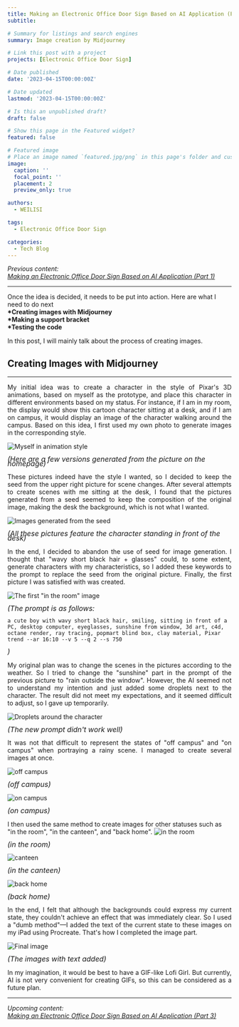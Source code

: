 ```yaml
---
title: Making an Electronic Office Door Sign Based on AI Application (Part 2)
subtitle: 

# Summary for listings and search engines
summary: Image creation by Midjourney

# Link this post with a project
projects: [Electronic Office Door Sign]

# Date published
date: '2023-04-15T00:00:00Z'

# Date updated
lastmod: '2023-04-15T00:00:00Z'

# Is this an unpublished draft?
draft: false

# Show this page in the Featured widget?
featured: false

# Featured image
# Place an image named `featured.jpg/png` in this page's folder and customize its options here.
image:
  caption: ''
  focal_point: ''
  placement: 2
  preview_only: true

authors:
  - WEILISI

tags:
  - Electronic Office Door Sign

categories:
  - Tech Blog
---
```

*Previous content:*  
*[Making an Electronic Office Door Sign Based on AI Application (Part 1)](https://weils302.com/en/techblog/status_list_1_20230407/)*

---

Once the idea is decided, it needs to be put into action. Here are what I need to do next  
**\*Creating images with Midjourney**  
**\*Making a support bracket**  
**\*Testing the code**  

In this post, I will mainly talk about the process of creating images.

## Creating Images with Midjourney
--------------------
<div style="text-align: justify;">
My initial idea was to create a character in the style of Pixar's 3D animations, based on myself as the prototype, 
and place this character in different environments based on my status. For instance, if I am in my room, 
the display would show this cartoon character sitting at a desk, and if I am on campus, 
it would display an image of the character walking around the campus. Based on this idea, 
I first used my own photo to generate images in the corresponding style.
</div>

![Myself in animation style](avatar.png "Image Credit: Ⓒ WEILISI")
<p style="font-size: 16px; line-height: 0.6;"><i>(Here are a few versions generated from the picture on the homepage)</i></p>

<div style="text-align: justify;">
These pictures indeed have the style I wanted, so I decided to keep the seed from the upper right picture for scene changes.
After several attempts to create scenes with me sitting at the desk, I found that the pictures generated from a seed
seemed to keep the composition of the original image, making the desk the background, which is not what I wanted.
</div>

![Images generated from the seed](avatar2.png "Image Credit: Ⓒ WEILISI")
<p style="font-size: 16px; line-height: 0.6;"><i>(All these pictures feature the character standing in front of the desk)</i></p>

<div style="text-align: justify;">
In the end, I decided to abandon the use of seed for image generation. I thought that
"wavy short black hair + glasses" could, to some extent, generate characters with my characteristics, 
so I added these keywords to the prompt to replace the seed from the original picture. 
Finally, the first picture I was satisfied with was created.
</div>

![The first "in the room" image](在室晴1.png "Image Credit: Ⓒ WEILISI")
<p style="font-size: 16px; line-height: 0.6;"><i>(The prompt is as follows:</i></p>

```
a cute boy with wavy short black hair, smiling, sitting in front of a PC, desktop computer, eyeglasses, sunshine from window, 3d art, c4d, octane render, ray tracing, popmart blind box, clay material, Pixar trend --ar 16:10 --v 5 --q 2 --s 750
```
<p style="font-size: 16px; line-height: 0.6;"><i>)</i></p>

<div style="text-align: justify;">
My original plan was to change the scenes in the pictures according to the weather. So I tried to change the "sunshine" part
in the prompt of the previous picture to "rain outside the window". However, 
the AI seemed not to understand my intention and just added some droplets next to the character. 
The result did not meet my expectations, and it seemed difficult to adjust, so I gave up temporarily.
</div>

![Droplets around the character](in_room_rain.png "Image Credit: Ⓒ WEILISI")
<p style="font-size: 16px; line-height: 0.6;"><i>(The new prompt didn't work well)</i></p>

<div style="text-align: justify;">
It was not that difficult to represent the states of "off campus" and "on campus" 
when portraying a rainy scene. I managed to create several images at once.
</div>

![off campus](off_campus.png "Image Credit: Ⓒ WEILISI")
<p style="font-size: 16px; line-height: 0.6;"><i>(off campus)</i></p>

![on campus](on_campus.png "Image Credit: Ⓒ WEILISI")
<p style="font-size: 16px; line-height: 0.6;"><i>(on campus)</i></p>

I then used the same method to create images for other statuses such as "in the room", "in the canteen", and "back home".
![in the room](in.png "Image Credit: Ⓒ WEILISI")
<p style="font-size: 16px; line-height: 0.6;"><i>(in the room)</i></p>

![canteen](dinning.png "Image Credit: Ⓒ WEILISI")
<p style="font-size: 16px; line-height: 0.6;"><i>(in the canteen)</i></p>

![back home](home.png "Image Credit: Ⓒ WEILISI")
<p style="font-size: 16px; line-height: 0.6;"><i>(back home)</i></p>

<div style="text-align: justify;">
In the end, I felt that although the backgrounds could express my current state, they couldn't achieve an effect 
that was immediately clear. So I used a "dumb method"—I added the text of the current state to these images 
on my iPad using Procreate. That's how I completed the image part.
</div>

![Final image](IMG_8785.JPG "Image Credit:  Ⓒ WEILISI")
<p style="font-size: 16px; line-height: 0.6;"><i>(The images with text added)</i></p>

<div style="text-align: justify;">
In my imagination, it would be best to have a GIF-like Lofi Girl. 
But currently, AI is not very convenient for creating GIFs, so this can be considered as a future plan.
</div>

---
*Upcoming content:*  
*[Making an Electronic Office Door Sign Based on AI Application (Part 3)](https://weils302.com/en/techblog/status_list_3_20230418/)*
